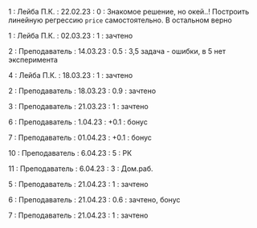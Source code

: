 1 : Лейба П.К. : 22.02.23 : 0 : Знакомое решение, но окей..! Построить линейную регрессию `price` самостоятельно. В остальном верно

1 : Лейба П.К. : 02.03.23 : 1 : зачтено

2 : Преподаватель : 14.03.23 : 0.5 : 3,5 задача - ошибки, в 5 нет эксперимента

4 : Лейба П.К. : 18.03.23 : 1 : зачтено

2 : Преподаватель : 18.03.23 : 0.9 : зачтено

3 : Преподаватель : 21.03.23 : 1 : зачтено

6 : Преподаватель : 1.04.23 : +0.1 : бонус

7 : Преподаватель : 01.04.23 : +0.1 : бонус

10 : Преподаватель : 6.04.23 : 5 : РК

11 : Преподаватель : 6.04.23 : 3 : Дом.раб.

5 : Преподаватель : 21.04.23 : 1 : зачтено

6 : Преподаватель : 21.04.23 : 0.6 : зачтено, бонус

7 : Преподаватель : 21.04.23 : 1 : зачтено
